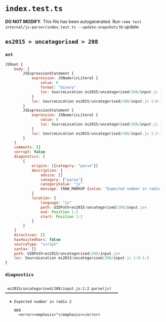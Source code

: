 # `index.test.ts`

**DO NOT MODIFY**. This file has been autogenerated. Run `rome test internal/js-parser/index.test.ts --update-snapshots` to update.

## `es2015 > uncategorised > 208`

### `ast`

```javascript
JSRoot {
	body: [
		JSExpressionStatement {
			expression: JSNumericLiteral {
				value: 0
				format: "binary"
				loc: SourceLocation es2015/uncategorised/208/input.js 1:0-1:2
			}
			loc: SourceLocation es2015/uncategorised/208/input.js 1:0-1:2
		}
		JSExpressionStatement {
			expression: JSNumericLiteral {
				value: 9
				loc: SourceLocation es2015/uncategorised/208/input.js 1:2-1:3
			}
			loc: SourceLocation es2015/uncategorised/208/input.js 1:2-1:3
		}
	]
	comments: []
	corrupt: false
	diagnostics: [
		{
			origins: [{category: "parse"}]
			description: {
				advice: []
				category: ["parse"]
				categoryValue: "js"
				message: [RAW_MARKUP {value: "Expected number in radix <emphasis>"}, "2", RAW_MARKUP {value: "</emphasis>"}]
			}
			location: {
				language: "js"
				path: UIDPath<es2015/uncategorised/208/input.js>
				end: Position 1:2
				start: Position 1:2
			}
		}
	]
	directives: []
	hasHoistedVars: false
	sourceType: "script"
	syntax: []
	path: UIDPath<es2015/uncategorised/208/input.js>
	loc: SourceLocation es2015/uncategorised/208/input.js 1:0-1:3
}
```

### `diagnostics`

```

 es2015/uncategorised/208/input.js:1:2 parse(js) ━━━━━━━━━━━━━━━━━━━━━━━━━━━━━━━━━━━━━━━━━━━━━━━━━━━

  ✖ Expected number in radix 2

    0b9
      <error><emphasis>^</emphasis></error>


```
